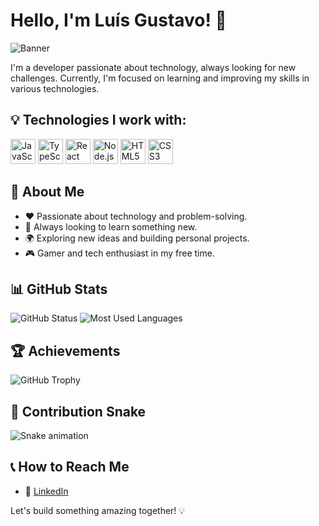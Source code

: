 # Hello, I'm Luís Gustavo! 👋

![Banner](https://user-images.githubusercontent.com/your-banner-image.png)

I'm a developer passionate about technology, always looking for new challenges. Currently, I'm focused on learning and improving my skills in various technologies.

## 💡 Technologies I work with:

<div align="left">
  <img src="https://cdn.jsdelivr.net/gh/devicons/devicon/icons/javascript/javascript-original.svg" height="40" alt="JavaScript"/>
  <img src="https://cdn.jsdelivr.net/gh/devicons/devicon/icons/typescript/typescript-original.svg" height="40" alt="TypeScript"/>
  <img src="https://cdn.jsdelivr.net/gh/devicons/devicon/icons/react/react-original.svg" height="40" alt="React"/>
  <img src="https://cdn.jsdelivr.net/gh/devicons/devicon/icons/nodejs/nodejs-original.svg" height="40" alt="Node.js"/>
  <img src="https://cdn.jsdelivr.net/gh/devicons/devicon/icons/html5/html5-original.svg" height="40" alt="HTML5"/>
  <img src="https://cdn.jsdelivr.net/gh/devicons/devicon/icons/css3/css3-original.svg" height="40" alt="CSS3"/>
</div>

## 🚀 About Me

- ❤️ Passionate about technology and problem-solving.
- 🌟 Always looking to learn something new.
- 🌍 Exploring new ideas and building personal projects.
- 🎮 Gamer and tech enthusiast in my free time.

## 📊 GitHub Stats

<div align="left">
  <img src="https://github-readme-stats.vercel.app/api?username=luisgustavosalesboz&show_icons=true&theme=radical" alt="GitHub Status"/>
  <img src="https://github-readme-stats.vercel.app/api/top-langs/?username=luisgustavosalesboz&layout=compact&theme=radical" alt="Most Used Languages"/>
</div>

## 🏆 Achievements

![GitHub Trophy](https://github-profile-trophy.vercel.app/?username=luisgustavosalesboz&theme=onedark)

## 💮 Contribution Snake

![Snake animation](https://github.com/luisgustavosalesboz/luisgustavosalesboz/blob/output/github-contribution-grid-snake.svg)

## 📞 How to Reach Me

- 🚷 [LinkedIn](https://www.linkedin.com/in/lu%C3%ADs-gustavo-sales-b%C3%B3z-244083357/)

Let's build something amazing together! 💡


